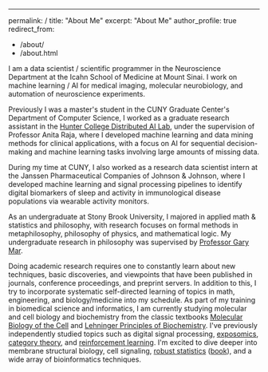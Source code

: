 ---
permalink: /
title: "About Me"
excerpt: "About Me"
author_profile: true
redirect_from: 
  - /about/
  - /about.html

I am a data scientist / scientific programmer in the Neuroscience Department at the Icahn School of Medicine at Mount Sinai. I work on machine learning / AI for medical imaging, molecular neurobiology, and automation of neuroscience experiments.

Previously I was a master's student in the CUNY Graduate Center's Department of Computer Science, I worked as a graduate research assistant in the [Hunter College Distributed AI Lab](https://anraja.commons.gc.cuny.edu/research-distributed-artificial-intelligence-research-dair-lab/), under the supervision of Professor Anita Raja, where I developed machine learning and data mining methods for clinical applications, with a focus on AI for sequential decision-making and machine learning tasks involving large amounts of missing data. 

During my time at CUNY, I also worked as a research data scientist intern at the Janssen Pharmaceutical Companies of Johnson & Johnson, where I developed machine learning and signal processing pipelines to identify digital biomarkers of sleep and activity in immunological disease populations via wearable activity monitors.

As an undergraduate at Stony Brook University, I majored in applied math & statistics and philosophy, with research focuses on formal methods in metaphilosophy, philosophy of physics, and mathematical logic. My undergraduate research in philosophy was supervised by [Professor Gary Mar](https://en.wikipedia.org/wiki/Gary_R._Mar).

Doing academic research requires one to constantly learn about new techniques, basic discoveries, and viewpoints that have been published in journals, conference proceedings, and preprint servers. In addition to this, I try to incorporate systematic self-directed learning of topics in math, engineering, and biology/medicine into my schedule. As part of my training in biomedical science and informatics, I am currently studying molecular and cell biology and biochemistry from the classic textbooks [Molecular Biology of the Cell](https://www.ncbi.nlm.nih.gov/books/NBK21054/) and [Lehninger Principles of Biochemistry](https://www.macmillanlearning.com/college/us/product/Lehninger-Principles-of-Biochemistry/p/1319228003). I've previously independently studied topics such as digital signal processing, [exposomics](https://www.amazon.com/Exposome-Primer-Gary-W-Miller/dp/0124172172), [category theory](http://englishonlineclub.com/pdf/Category%20Teory%20[EnglishOnlineClub.com].pdf), and [reinforcement learning](http://www.incompleteideas.net/book/the-book-2nd.html). I'm excited to dive deeper into membrane structural biology, cell signaling, [robust statistics](https://en.wikipedia.org/wiki/Robust_statistics) ([book](https://www.amazon.com/Robust-Statistics-Peter-J-Huber/dp/0470129905)), and a wide array of bioinformatics techniques.
